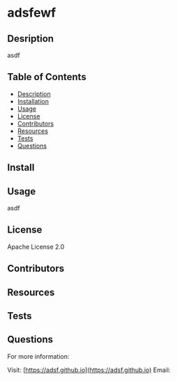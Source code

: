 # adsfewf
    
## Desription
        
asdf

## Table of Contents

* [Description](#description)
* [Installation](#install)
* [Usage](#usage)
* [License](#license)
* [Contributors](#contributors)
* [Resources](#resources)
* [Tests](#tests)
* [Questions](#questions)

## Install



## Usage

asdf

## License

Apache License 2.0

## Contributors



## Resources



## Tests



## Questions

For more information:

Visit: [https://adsf.github.io](https://adsf.github.io)
Email: 
